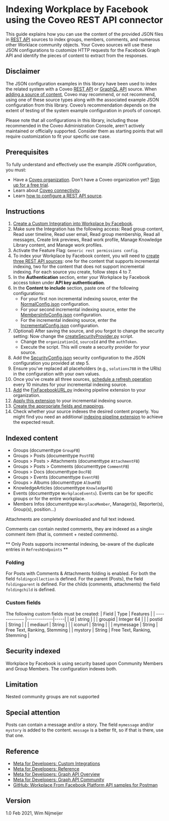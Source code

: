 # Indexing Workplace by Facebook using the Coveo REST API connector
This guide explains how you can use the content of the provided JSON files in [REST API](https://docs.coveo.com/en/1896/) sources to index groups, members, comments, and numerous other Worklace community objects. Your Coveo sources will use these JSON configurations to customize HTTP requests for the Facebook Graph API and identify the pieces of content to extract from the responses.

## Disclaimer
The JSON configuration examples in this library have been used to index the related system with a Coveo [REST API](https://docs.coveo.com/en/1896/) or [GraphQL API](https://docs.coveo.com/en/n6gh2329/) source. When [adding a source of content](https://docs.coveo.com/en/3390/index-content/add-or-edit-a-source#add-a-source), Coveo may recommend, or not recommend, using one of these source types along with the associated example JSON configuration from this library. Coveo’s recommendation depends on the extent of testing of the system example configuration in proofs of concept.

Please note that all configurations in this library, including those recommended in the Coveo Administration Console, aren't actively maintained or officially supported. Consider them as starting points that will require customization to fit your specific use case.

## Prerequisites
To fully understand and effectively use the example JSON configuration, you must:
- Have a [Coveo organization](https://docs.coveo.com/en/185). Don't have a Coveo organization yet? [Sign up for a free trial](https://www.coveo.com/en/free-trial?utm_marketing_tactic=connectivity_library).
- Learn about [Coveo connectivity](https://docs.coveo.com/en/1702).
- Learn [how to configure a REST API source](https://docs.coveo.com/en/1896/).

## Instructions
1. [Create a Custom Integration into Workplace by Facebook](https://developers.facebook.com/docs/workplace/custom-integrations-new/).
2. Make sure the Integration has the following access: Read group content, Read user timeline, Read user email, Read group membership, Read all messages, Create link previews, Read work profile, Manage Knowledge Library content, and Manage work profiles.
3. Activate the Feature Flag: `Generic rest permissions config`.
4. To index your Workplace by Facebook content, you will need to [create three REST API sources](https://docs.coveo.com/en/1896/): one for the content that supports incremental indexing, two for the content that does not support incremental indexing. For each source you create, follow steps 4 to 7.
5. In the **Authentication** section, enter your Workplace by Facebook access token under **API key authentication**.
6. In the **Content to include** section, paste one of the following configurations:
    - For your first non incremental indexing source, enter the [NormalConfig.json](NormalConfig.json) configuration.
    - For your second incremental indexing source, enter the [MembersInfoConfig.json](MembersInfoConfig.json) configuration.
    - For the incremental indexing source, enter the [IncrementalConfig.json](IncrementalConfig.json) configuration.
7. (Optional) After saving the source, and you forgot to change the security setting: Now change the [createSecurityProvider.py](Extensions/createSecurityProvider.py) script.
   - Change the `organizationId`, `sourceId` and the `authToken`.
   - Execute the script. This will create a security provider for your source.
8. Add the [SecurityConfig.json](SecurityConfig.json) security configuration to the JSON configuration you provided at step 5. 
9. Ensure you've replaced all placeholders (e.g., `solutions788` in the URIs) in the configuration with your own values.
10. Once you've create all three sources, [schedule a refresh operation](https://docs.coveo.com/en/1933/) every 10 minutes for your incremental indexing source.
11. [Add](https://docs.coveo.com/en/1645/) the [FixFacebookURL.py](Extensions/FixFacebookURL.py) indexing pipeline extension to your organization.
12. [Apply this extension](https://docs.coveo.com/en/1936/) to your incremental indexing source.
13. [Create the appropriate fields and mappings](https://docs.coveo.com/en/1896/#completion).
14. Check whether your source indexes the desired content properly. You might find you need an additional [indexing pipeline extension](https://docs.coveo.com/en/1645/) to achieve the expected result.


## Indexed content
* Groups (documenttype `GroupFB`)
* Groups > Posts (documenttype `PostFB`)
* Groups > Posts > Attachments (documenttype `AttachmentFB`)
* Groups > Posts > Comments (documenttype `CommentFB`)
* Groups > Docs (documenttype `DocFB`)
* Groups > Events (documenttype `EventFB`)
* Groups > Albums (documenttype `AlbumFB`)
* KnowledgeArticles (documenttype `KnowledgeFB`)
* Events (documenttype `WorkplaceEvents`). Events can be for specific groups or for the entire workplace.
* Members Infos (documenttype `WorplaceMember`, Manager(s), Reporter(s), Group(s), position...)


Attachments are completely downloaded and full text indexed.

Comments can contain nested comments, they are indexed as a single comment item (that is, comment + nested comments).

** Only Posts supports incremental indexing, be-aware of the duplicate entries in `RefreshEndpoints` **

### Folding
For Posts with Comments & Attachments folding is enabled.
For both the field `foldingcollection` is defined. For the parent (Posts), the field `foldingparent` is defined. For the childs (comments, attachments) the field `foldingchild` is defined.

### Custom fields
The following custom fields must be created:
| Field        | Type           | Features  |
| ------------- |-------------|-----|
| id       | string |  |
| groupid  | Integer 64 | |
| postid   | String | |
| mediaurl | String      |     |
| iconurl  | String     | |
| mymessage | String  | Free Text, Ranking, Stemming |
| mystory   | String  | Free Text, Ranking, Stemming |


## Security indexed
Workplace by Facebook is using security based upon Community Members and Group Members. The configuration indexes both.

## Limitation
Nested community groups are not supported

## Special attention
Posts can contain a message and/or a story. The field `mymessage` and/or `mystory` is added to the content. `message` is a better fit, so if that is there, use that one.

## Reference
* [Meta for Developers: Custom Integrations](https://developers.facebook.com/docs/workplace/custom-integrations-new/)
* [Meta for Developers: Reference](https://developers.facebook.com/docs/workplace/reference)
* [Meta for Developers: Graph API Overview](https://developers.facebook.com/docs/graph-api/using-graph-api)
* [Meta for Developers: Graph API Community](https://developers.facebook.com/docs/workplace/reference/graph-api/community)
* [GitHub: Workplace From Facebook Platform API samples for Postman](https://github.com/fbsamples/workplace-platform-samples/tree/master/SampleAPIEndpoints/Postman)

## Version
1.0 Feb 2021, Wim Nijmeijer
